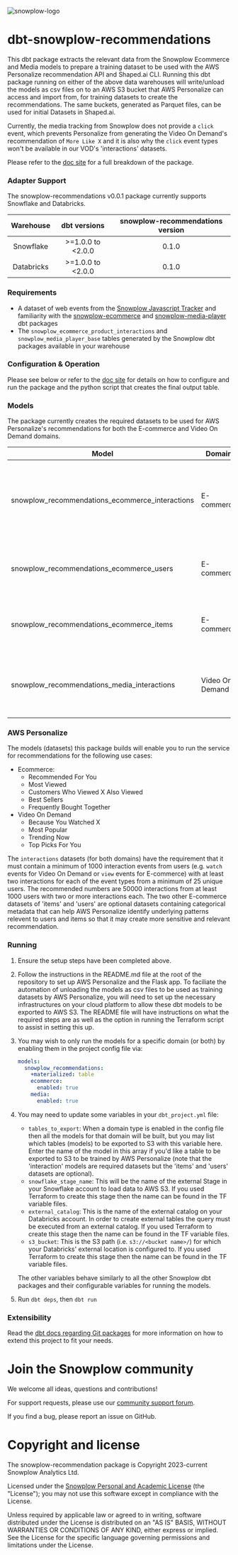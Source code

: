 ![snowplow-logo](https://raw.githubusercontent.com/snowplow/dbt-snowplow-utils/main/assets/snowplow_logo.png)

# dbt-snowplow-recommendations

This dbt package extracts the relevant data from the Snowplow Ecommerce and Media models to prepare a training dataset to be used with the AWS Personalize recommendation API and Shaped.ai CLI. Running this dbt package running on either of the above data warehouses will write/unload the models as csv files on to an AWS S3 bucket that AWS Personalize can access and import from, for training datasets to create the recommendations. The same buckets, generated as Parquet files, can be used for initial Datasets in Shaped.ai.

Currently, the media tracking from Snowplow does not provide a `click` event, which prevents Personalize from generating the Video On Demand's recommendation of `More Like X` and it is also why the `click` event types won't be available in our VOD's 'interactions' datasets.

Please refer to the [doc site](https://docs.snowplow.io/docs/modeling-your-data/modeling-your-data-with-dbt/) for a full breakdown of the package.

### Adapter Support

The snowplow-recommendations v0.0.1 package currently supports Snowflake and Databricks. 

|      Warehouse     |    dbt versions     | snowplow-recommendations version |
| :----------------: | :-----------------: | :------------------------------: |
|      Snowflake     |  >=1.0.0 to <2.0.0  |             0.1.0                |
|      Databricks    |  >=1.0.0 to <2.0.0  |             0.1.0                |

### Requirements

- A dataset of web events from the [Snowplow Javascript Tracker](https://docs.snowplow.io/docs/collecting-data/collecting-from-own-applications/) and familiarity with the [snowplow-ecommerce](https://hub.getdbt.com/snowplow/snowplow_ecommerce/latest/) and [snowplow-media-player](https://hub.getdbt.com/snowplow/snowplow_media_player/latest) dbt packages
- The `snowplow_ecommerce_product_interactions` and `snowplow_media_player_base` tables generated by the Snowplow dbt packages available in your warehouse

### Configuration & Operation

Please see below or refer to the [doc site](https://docs.snowplow.io/docs/modeling-your-data/modeling-your-data-with-dbt/) for details on how to configure and run the package and the python script that creates the final output table.

### Models

The package currently creates the required datasets to be used for AWS Personalize's recommendations for both the E-commerce and Video On Demand domains.

| Model                                           | Domain          | Description                                                                |
| ----------------------------------------------- | --------------- | -------------------------------------------------------------------------- |
| snowplow_recommendations_ecommerce_interactions | E-commerce      | The required training dataset containing the `View` and `Purchase` events. |
| snowplow_recommendations_ecommerce_users        | E-commerce      | The optional dataset containing users' metadata. |
| snowplow_recommendations_ecommerce_items        | E-commerce      | The optional dataset containing items' metadata. |
| snowplow_recommendations_media_interactions     | Video On Demand | The required training dataset containing the `Watch` events. |

### AWS Personalize

The models (datasets) this package builds will enable you to run the service for recommendations for the following use cases:
- Ecommerce:
  - Recommended For You
  - Most Viewed
  - Customers Who Viewed X Also Viewed
  - Best Sellers
  - Frequently Bought Together
- Video On Demand
  - Because You Watched X
  - Most Popular
  - Trending Now
  - Top Picks For You


The `interactions` datasets (for both domains) have the requirement that it must contain a minimum of 1000 interaction events from users (e.g. `watch` events for Video On Demand or `view` events for E-commerce) with at least two interactions for each of the event types from a minimum of 25 unique users. The recommended numbers are 50000 interactions from at least 1000 users with two or more interactions each. The two other E-commerce datasets of 'items' and 'users' are optional datasets containing categorical metadata that can help AWS Personalize identify underlying patterns relevent to users and items so that it may create more sensitive and relevant recommendation.

### Running

1. Ensure the setup steps have been completed above.
2. Follow the instructions in the README.md file at the root of the repository to set up AWS Personalize and the Flask app. To faciliate the automation of unloading the models as csv files to be used as training datasets by AWS Personalize, you will need to set up the necessary infrastructures on your cloud platform to allow these dbt models to be exported to AWS S3. The README file will have instructions on what the required steps are as well as the option in running the Terraform script to assist in setting this up.
3. You may wish to only run the models for a specific domain (or both) by enabling them in the project config file via:
    ```yaml
    models:
      snowplow_recommendations:
        +materialized: table
        ecommerce:
          enabled: true
        media:
          enabled: true
    ```

4. You may need to update some variables in your `dbt_project.yml` file:
   - `tables_to_export`: When a domain type is enabled in the config file then all the models for that domain will be built, but you may list which tables (models) to be exported to S3 with this variable here. Enter the name of the model in this array if you'd like a table to be exported to S3 to be trained by AWS Personalize (note that the 'interaction' models are required datasets but the 'items' and 'users' datasets are optional).
   - `snowflake_stage_name`: This will be the name of the external Stage in your Snowflake account to load data to AWS S3. If you used Terraform to create this stage then the name can be found in the TF variable files.
   - `external_catalog`: This is the name of the external catalog on your Databricks account. In order to create external tables the query must be executed from an external catalog. If you used Terraform to create this stage then the name can be found in the TF variable files.
   - `s3_bucket`: This is the S3 path (i.e. `s3://<bucket name>/`) for which your Databricks' external location is configured to. If you used Terraform to create this stage then the name can be found in the TF variable files.

    The other variables behave similarly to all the other Snowplow dbt packages and their configurable variables for running the models.

5. Run `dbt deps`, then `dbt run`

### Extensibility

Read the [dbt docs regarding Git packages](https://docs.getdbt.com/docs/build/packages#git-packages) for more information on how to extend this project to fit your needs.

# Join the Snowplow community

We welcome all ideas, questions and contributions!

For support requests, please use our [community support forum](https://community.snowplow.io/).

If you find a bug, please report an issue on GitHub.

# Copyright and license

The snowplow-recommendation package is Copyright 2023-current Snowplow Analytics Ltd.

Licensed under the [Snowplow Personal and Academic License][license] (the "License");
you may not use this software except in compliance with the License.

Unless required by applicable law or agreed to in writing, software
distributed under the License is distributed on an "AS IS" BASIS,
WITHOUT WARRANTIES OR CONDITIONS OF ANY KIND, either express or implied.
See the License for the specific language governing permissions and
limitations under the License.

[license]: https://docs.snowplow.io/personal-and-academic-license-1.0/
[license-image]: https://img.shields.io/badge/license-SPAL-blue

[website]: https://snowplow.io/
[snowplow]: https://github.com/snowplow/snowplow
[docs]: https://docs.snowplow.io/

[release-image]: https://img.shields.io/github/v/release/snowplow/dbt-snowplow-recommendations?sort=semver
[releases]: https://github.com/snowplow/dbt-snowplow-recommendations/releases

[tracker-classification]: https://docs.snowplow.io/docs/collecting-data/collecting-from-own-applications/tracker-maintenance-classification/
[early-release]: https://img.shields.io/static/v1?style=flat&label=Snowplow&message=Early%20Release&color=014477&labelColor=9ba0aa&logo=data:image/png;base64,iVBORw0KGgoAAAANSUhEUgAAABAAAAAQCAMAAAAoLQ9TAAAAeFBMVEVMaXGXANeYANeXANZbAJmXANeUANSQAM+XANeMAMpaAJhZAJeZANiXANaXANaOAM2WANVnAKWXANZ9ALtmAKVaAJmXANZaAJlXAJZdAJxaAJlZAJdbAJlbAJmQAM+UANKZANhhAJ+EAL+BAL9oAKZnAKVjAKF1ALNBd8J1AAAAKHRSTlMAa1hWXyteBTQJIEwRgUh2JjJon21wcBgNfmc+JlOBQjwezWF2l5dXzkW3/wAAAHpJREFUeNokhQOCA1EAxTL85hi7dXv/E5YPCYBq5DeN4pcqV1XbtW/xTVMIMAZE0cBHEaZhBmIQwCFofeprPUHqjmD/+7peztd62dWQRkvrQayXkn01f/gWp2CrxfjY7rcZ5V7DEMDQgmEozFpZqLUYDsNwOqbnMLwPAJEwCopZxKttAAAAAElFTkSuQmCC
[unsupported]: https://img.shields.io/static/v1?style=flat&label=Snowplow&message=Unsupported&color=24292e&labelColor=lightgrey&logo=data:image/png;base64,iVBORw0KGgoAAAANSUhEUgAAABAAAAAQCAMAAAAoLQ9TAAAAeFBMVEVMaXGXANeYANeXANZbAJmXANeUANSQAM+XANeMAMpaAJhZAJeZANiXANaXANaOAM2WANVnAKWXANZ9ALtmAKVaAJmXANZaAJlXAJZdAJxaAJlZAJdbAJlbAJmQAM+UANKZANhhAJ+EAL+BAL9oAKZnAKVjAKF1ALNBd8J1AAAAKHRSTlMAa1hWXyteBTQJIEwRgUh2JjJon21wcBgNfmc+JlOBQjwezWF2l5dXzkW3/wAAAHpJREFUeNokhQOCA1EAxTL85hi7dXv/E5YPCYBq5DeN4pcqV1XbtW/xTVMIMAZE0cBHEaZhBmIQwCFofeprPUHqjmD/+7peztd62dWQRkvrQayXkn01f/gWp2CrxfjY7rcZ5V7DEMDQgmEozFpZqLUYDsNwOqbnMLwPAJEwCopZxKttAAAAAElFTkSuQmCC
[maintained]: https://img.shields.io/static/v1?style=flat&label=Snowplow&message=Maintained&color=9e62dd&labelColor=9ba0aa&logo=data:image/png;base64,iVBORw0KGgoAAAANSUhEUgAAABAAAAAQCAMAAAAoLQ9TAAAAeFBMVEVMaXGXANeYANeXANZbAJmXANeUANSQAM+XANeMAMpaAJhZAJeZANiXANaXANaOAM2WANVnAKWXANZ9ALtmAKVaAJmXANZaAJlXAJZdAJxaAJlZAJdbAJlbAJmQAM+UANKZANhhAJ+EAL+BAL9oAKZnAKVjAKF1ALNBd8J1AAAAKHRSTlMAa1hWXyteBTQJIEwRgUh2JjJon21wcBgNfmc+JlOBQjwezWF2l5dXzkW3/wAAAHpJREFUeNokhQOCA1EAxTL85hi7dXv/E5YPCYBq5DeN4pcqV1XbtW/xTVMIMAZE0cBHEaZhBmIQwCFofeprPUHqjmD/+7peztd62dWQRkvrQayXkn01f/gWp2CrxfjY7rcZ5V7DEMDQgmEozFpZqLUYDsNwOqbnMLwPAJEwCopZxKttAAAAAElFTkSuQmCC
[actively-maintained]: https://img.shields.io/static/v1?style=flat&label=Snowplow&message=Actively%20Maintained&color=6638b8&labelColor=9ba0aa&logo=data:image/png;base64,iVBORw0KGgoAAAANSUhEUgAAABAAAAAQCAMAAAAoLQ9TAAAAeFBMVEVMaXGXANeYANeXANZbAJmXANeUANSQAM+XANeMAMpaAJhZAJeZANiXANaXANaOAM2WANVnAKWXANZ9ALtmAKVaAJmXANZaAJlXAJZdAJxaAJlZAJdbAJlbAJmQAM+UANKZANhhAJ+EAL+BAL9oAKZnAKVjAKF1ALNBd8J1AAAAKHRSTlMAa1hWXyteBTQJIEwRgUh2JjJon21wcBgNfmc+JlOBQjwezWF2l5dXzkW3/wAAAHpJREFUeNokhQOCA1EAxTL85hi7dXv/E5YPCYBq5DeN4pcqV1XbtW/xTVMIMAZE0cBHEaZhBmIQwCFofeprPUHqjmD/+7peztd62dWQRkvrQayXkn01f/gWp2CrxfjY7rcZ5V7DEMDQgmEozFpZqLUYDsNwOqbnMLwPAJEwCopZxKttAAAAAElFTkSuQmCC

[discourse-image]: https://img.shields.io/discourse/posts?server=https%3A%2F%2Fdiscourse.snowplow.io%2F
[discourse]: http://discourse.snowplow.io/